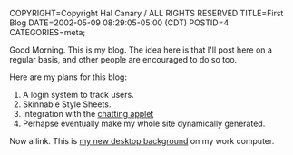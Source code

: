COPYRIGHT=Copyright Hal Canary / ALL RIGHTS RESERVED
TITLE=First Blog
DATE=2002-05-09 08:29:05-05:00 (CDT)
POSTID=4
CATEGORIES=meta;

Good Morning. This is my blog. The idea here is that I'll post here on a regular basis, and other people are encouraged to do so too.

Here are my plans for this blog:

1.  A login system to track users.
2.  Skinnable Style Sheets.
3.  Integration with the [chatting applet](/~hal/ApChat/)
4.  Perhapse eventually make my whole site dynamically generated.

Now a link. This is [my new desktop background](http://oposite.stsci.edu/pubinfo/PR/2002/05/pr-photos.html) on my work computer.
